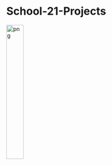 # School-21-Projects
<img src="https://21-school.uz/assets/images/header/logo.png" alt='png' style="width: 30%; margin: 0 auto; "/>
